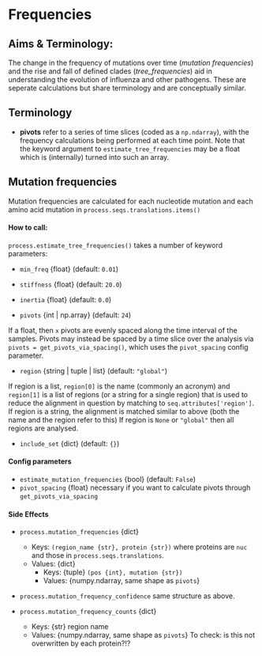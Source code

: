 # Frequencies

## Aims & Terminology:
The change in the frequency of mutations over time (_mutation frequencies_) and the rise and fall of defined clades (_tree_frequencies_) aid in understanding the evolution of influenza and other pathogens.
These are seperate calculations but share terminology and are conceptually similar.

## Terminology
* **pivots** refer to a series of time slices (coded as a `np.ndarray`), with the frequency calculations being performed at each time point. Note that the keyword argument to `estimate_tree_frequencies` may be a float which is (internally) turned into such an array.

## Mutation frequencies
Mutation frequencies are calculated for each nucleotide mutation and each amino acid mutation in `process.seqs.translations.items()`


#### How to call:
`process.estimate_tree_frequencies()` takes a number of keyword parameters:
* `min_freq` {float} (default: `0.01`)

* `stiffness` {float} (default: `20.0`)

* `inertia` {float} (default: `0.0`)

* `pivots` {int | np.array} (default: `24`)

If a float, then `x` pivots are evenly spaced along the time interval of the samples.
Pivots may instead be spaced by a time slice over the analysis via
`pivots = get_pivots_via_spacing()`, which uses the `pivot_spacing` config parameter.

* `region` {string | tuple | list} (default: `"global"`)

If region is a list, `region[0]` is the name (commonly an acronym) and `region[1]` is a list of regions (or a string for a single region) that is used to reduce the alignment in question by matching to  `seq.attributes['region']`.
If region is a string, the alignment is matched similar to above (both the name and the region refer to this)
If region is `None` or `"global"` then all regions are analysed.

* `include_set` {dict} (default: `{}`)

#### Config parameters
* `estimate_mutation_frequencies` {bool} (default: `False`)
* `pivot_spacing` {float} necessary if you want to calculate pivots through `get_pivots_via_spacing`

#### Side Effects
* `process.mutation_frequencies` {dict}
  * Keys: `(region_name {str}, protein {str})` where proteins are `nuc` and those in `process.seqs.translations`.
  * Values: {dict}
    * Keys: {tuple} `(pos {int}, mutation {str})`
    * Values: {numpy.ndarray, same shape as `pivots`}

* `process.mutation_frequency_confidence` same structure as above.

* `process.mutation_frequency_counts`  {dict}
  * Keys: {str} region name
  * Values: {numpy.ndarray, same shape as `pivots`}
  To check: is this not overwritten by each protein?!?
